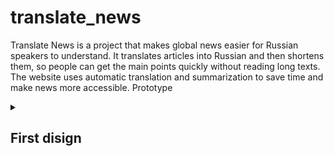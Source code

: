 # translate_news


Translate News is a project that makes global news easier for Russian speakers to understand. It translates articles into Russian and then shortens them, so people can get the main points quickly without reading long texts. The website uses automatic translation and summarization to save time and make news more accessible.
Prototype 
<details>
  <summary><h2><b>First disign</b></h2></summary>
 <img src="https://github.com/ruslansann/translate_news/blob/main/assets/design/design1.png" alt="Prototype 1"> 
 <img src="https://github.com/ruslansann/translate_news/blob/main/assets/design/design2.png" alt="Prototype 2"> 
</details>

